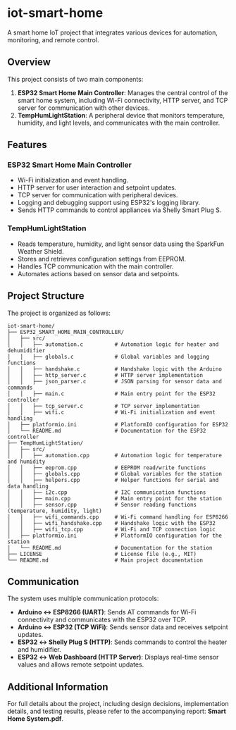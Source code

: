 # iot-smart-home

A smart home IoT project that integrates various devices for automation, monitoring, and remote control.

## Overview

This project consists of two main components:

1. **ESP32 Smart Home Main Controller**: Manages the central control of the smart home system, including Wi-Fi connectivity, HTTP server, and TCP server for communication with other devices.
2. **TempHumLightStation**: A peripheral device that monitors temperature, humidity, and light levels, and communicates with the main controller.

## Features

### ESP32 Smart Home Main Controller
- Wi-Fi initialization and event handling.
- HTTP server for user interaction and setpoint updates.
- TCP server for communication with peripheral devices.
- Logging and debugging support using ESP32's logging library.
- Sends HTTP commands to control appliances via Shelly Smart Plug S.

### TempHumLightStation
- Reads temperature, humidity, and light sensor data using the SparkFun Weather Shield.
- Stores and retrieves configuration settings from EEPROM.
- Handles TCP communication with the main controller.
- Automates actions based on sensor data and setpoints.

## Project Structure

The project is organized as follows:

```
iot-smart-home/
├── ESP32_SMART_HOME_MAIN_CONTROLLER/
│   ├── src/
│   │   ├── automation.c          # Automation logic for heater and dehumidifier
│   │   ├── globals.c             # Global variables and logging functions
│   │   ├── handshake.c           # Handshake logic with the Arduino
│   │   ├── http_server.c         # HTTP server implementation
│   │   ├── json_parser.c         # JSON parsing for sensor data and commands
│   │   ├── main.c                # Main entry point for the ESP32 controller
│   │   ├── tcp_server.c          # TCP server implementation
│   │   ├── wifi.c                # Wi-Fi initialization and event handling
│   ├── platformio.ini            # PlatformIO configuration for ESP32
│   └── README.md                 # Documentation for the ESP32 controller
├── TempHumLightStation/
│   ├── src/
│   │   ├── automation.cpp        # Automation logic for temperature and humidity
│   │   ├── eeprom.cpp            # EEPROM read/write functions
│   │   ├── globals.cpp           # Global variables for the station
│   │   ├── helpers.cpp           # Helper functions for serial and data handling
│   │   ├── i2c.cpp               # I2C communication functions
│   │   ├── main.cpp              # Main entry point for the station
│   │   ├── sensor.cpp            # Sensor reading functions (temperature, humidity, light)
│   │   ├── wifi_commands.cpp     # Wi-Fi command handling for ESP8266
│   │   ├── wifi_handshake.cpp    # Handshake logic with the ESP32
│   │   ├── wifi_tcp.cpp          # Wi-Fi and TCP connection logic
│   ├── platformio.ini            # PlatformIO configuration for the station
│   └── README.md                 # Documentation for the station
├── LICENSE                       # License file (e.g., MIT)
└── README.md                     # Main project documentation
```

## Communication

The system uses multiple communication protocols:
- **Arduino ↔ ESP8266 (UART)**: Sends AT commands for Wi-Fi connectivity and communicates with the ESP32 over TCP.
- **Arduino ↔ ESP32 (TCP WiFi)**: Sends sensor data and receives setpoint updates.
- **ESP32 ↔ Shelly Plug S (HTTP)**: Sends commands to control the heater and humidifier.
- **ESP32 ↔ Web Dashboard (HTTP Server)**: Displays real-time sensor values and allows remote setpoint updates.

## Additional Information

For full details about the project, including design decisions, implementation details, and testing results, please refer to the accompanying report: **Smart Home System.pdf**.
